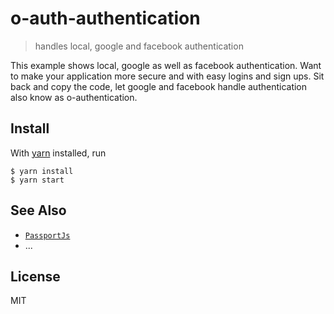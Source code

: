 # o-auth-authentication

> handles local, google and facebook authentication

This example shows local, google as well as facebook authentication.
Want to make your application more secure and with easy logins and sign ups. Sit back and copy the code, let google and facebook handle authentication also know as o-authentication.

## Install

With [yarn](https://yarnpkg.com/en/) installed, run

```
$ yarn install
$ yarn start
```

## See Also

- [`PassportJs`](https://github.com/jaredhanson/passport)
- ...

## License

MIT
